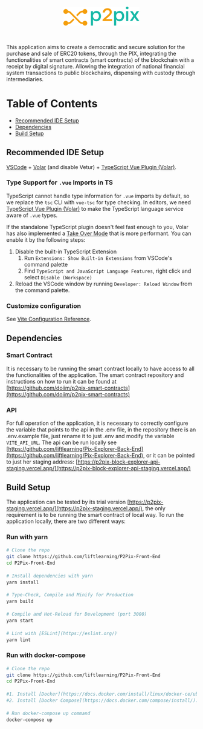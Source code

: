 <p align="center">
  <img src="./src/assets/colored_logo.svg" alt="Logo P2Pix" width="40%"/>
</p>
<br />

This application aims to create a democratic and secure solution for the purchase and sale of ERC20 tokens, through the PIX, integrating the functionalities of smart contracts (smart contracts) of the blockchain with a receipt by digital signature. Allowing the integration of national financial system transactions to public blockchains, dispensing with custody through intermediaries.

# Table of Contents
* [Recommended IDE Setup](#recommended-ide-setup)
* [Dependencies](#dependencies)
* [Build Setup](#build-setup)
## Recommended IDE Setup

[VSCode](https://code.visualstudio.com/) + [Volar](https://marketplace.visualstudio.com/items?itemName=Vue.volar) (and disable Vetur) + [TypeScript Vue Plugin (Volar)](https://marketplace.visualstudio.com/items?itemName=Vue.vscode-typescript-vue-plugin).

### Type Support for `.vue` Imports in TS

TypeScript cannot handle type information for `.vue` imports by default, so we replace the `tsc` CLI with `vue-tsc` for type checking. In editors, we need [TypeScript Vue Plugin (Volar)](https://marketplace.visualstudio.com/items?itemName=Vue.vscode-typescript-vue-plugin) to make the TypeScript language service aware of `.vue` types.

If the standalone TypeScript plugin doesn't feel fast enough to you, Volar has also implemented a [Take Over Mode](https://github.com/johnsoncodehk/volar/discussions/471#discussioncomment-1361669) that is more performant. You can enable it by the following steps:

1. Disable the built-in TypeScript Extension
    1) Run `Extensions: Show Built-in Extensions` from VSCode's command palette
    2) Find `TypeScript and JavaScript Language Features`, right click and select `Disable (Workspace)`
2. Reload the VSCode window by running `Developer: Reload Window` from the command palette.

### Customize configuration

See [Vite Configuration Reference](https://vitejs.dev/config/).


## Dependencies

### Smart Contract
It is necessary to be running the smart contract locally to have access to all the functionalities of the application. The smart contract repository and instructions on how to run it can be found at [https://github.com/doiim/p2pix-smart-contracts](https://github.com/doiim/p2pix-smart-contracts)

### API
For full operation of the application, it is necessary to correctly configure the variable that points to the api in the .env file, in the repository there is an .env.example file, just rename it to just .env and modify the variable `VITE_API_URL`. The api can be run locally see [https://github.com/liftlearning/Pix-Explorer-Back-End](https://github.com/liftlearning/Pix-Explorer-Back-End), or it can be pointed to just her staging address: [https://p2pix-block-explorer-api-staging.vercel.app/](https://p2pix-block-explorer-api-staging.vercel.app/)

## Build Setup

The application can be tested by its trial version [https://p2pix-staging.vercel.app/](https://p2pix-staging.vercel.app/), the only requirement is to be running the smart contract of local way. To run the application locally, there are two different ways:

### Run with yarn
```sh
# Clone the repo
git clone https://github.com/liftlearning/P2Pix-Front-End
cd P2Pix-Front-End

# Install dependencies with yarn
yarn install

# Type-Check, Compile and Minify for Production
yarn build

# Compile and Hot-Reload for Development (port 3000)
yarn start

# Lint with [ESLint](https://eslint.org/)
yarn lint
```
### Run with docker-compose

```sh
# Clone the repo
git clone https://github.com/liftlearning/P2Pix-Front-End
cd P2Pix-Front-End

#1. Install [Docker](https://docs.docker.com/install/linux/docker-ce/ubuntu/);
#2. Install [Docker Compose](https://docs.docker.com/compose/install/).

# Run docker-compose up command
docker-compose up
```
